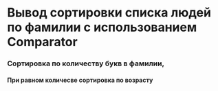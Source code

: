 

# Вывод сортировки списка людей по фамилии с использованием Comparator

### Сортировка по количеству букв в фамилии, 

#### При равном количесве сортировка по возрасту